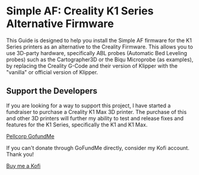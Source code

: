 # Simple AF: Creality K1 Series Alternative Firmware

This Guide is designed to help you install the Simple AF firmware for the K1 Series printers as an alternative to the Creality Firmware.
This allows you to use 3D-party hardware, specifically ABL probes (Automatic Bed Leveling probes) such as the Cartographer3D or the Biqu Microprobe (as examples), by replacing the Creality G-Code and their version of Klipper with the "vanilla" or official version of Klipper.

## Support the Developers

If you are looking for a way to support this project, I have started a fundraiser to purchase a Creality K1 Max 3D printer. The purchase of this and other 3D printers will further my ability to test and release fixes and features for the K1 Series, specifically the K1 and K1 Max.

[Pellcorp GofundMe](https://gofund.me/2033eedb)

If you can't donate through GoFundMe directly, consider my Kofi account. Thank you!

[Buy me a Kofi](https://ko-fi.com/pellcorp49698)
